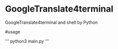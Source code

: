 # GoogleTranslate4terminal
GoogleTranslate4terminal and shell by Python

#usage

'''
  python3 main.py <your text here>
'''
